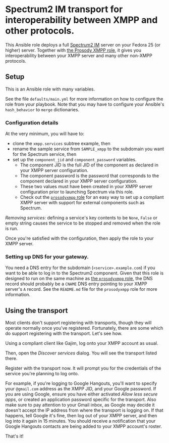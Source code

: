 # Spectrum2 IM transport for interoperability between XMPP and other protocols.

This Ansible role deploys a full [Spectrum2 IM](http://spectrum.im/) server on
your Fedora 25 (or higher) server.  Together with
[the Prosody XMPP role](../prosodyxmpp/), it gives you interoperability
between your XMPP server and many other non-XMPP protocols.

## Setup

This is an Ansible role with many variables.

See the file `defaults/main.yml` for more information on how to configure the
role from your playbook.  Note that you may have to configure your Ansible's
`hash_behavior` to `merge` dictionaries.

### Configuration details

At the very minimum, you will have to:

* clone the `xmpp.services` subtree example, then
* rename the sample service from `SAMPLE_xmpp` to the subdomain you want for
  the Spectrum service, then
* set up the `component_jid` and `component_password` variables.
  * The component JID is the full JID of the component as declared in your
    XMPP server configuration.
  * The component password is the password that corresponds to the component
    declared in your XMPP server configuration.
  * These two values must have been created in your XMPP server configuration
    prior to launching Spectrum via this role.
  * Check out the [`prosodyxmpp` role](../prosodyxmpp/) for an easy way to set
    up a compliant XMPP server with support for external components such as
    Spectrum. 

*Removing services:* defining a service's key contents to be `None`,
`False` or empty string causes the service to be stopped and removed
when the role is run.

Once you're satisfied with the configuration, then apply the role to
your XMPP server.

### Setting up DNS for your gateway.

You need a DNS entry for the subdomain (`<service>.example.com`) if you
want to be able to log in to the Spectrum2 component.  Given that this role
is designed to run on the same machine as [the `prosodyxmpp`
role](../prosodyxmpp/), the DNS record should probably be a `CNAME` DNS entry pointing to your
XMPP server's `A` record.  See the `README.md` file for the `prosodyxmpp`
role for more information.

## Using the transport

Most clients don't support registering with transports, though they will
operate normally once you've registered.  Fortunately, there are some
which do support registering with the transport.  Let's see how.

Using a compliant client like Gajim, log onto your XMPP account as usual.

Then, open the *Discover services* dialog.  You will see the transport listed
there.

Register with the transport now.  It will prompt you for the credentials of
the service you're planning to log onto.

For example, if you're logging to Google Hangouts, you'll want to specify
your `@gmail.com` address as the XMPP JID, and your Google password.
If you are using Google, ensure you have either activated
*Allow less secure apps*, or created an application password specific
for the transport.  Also make sure to pay attention to your Gmail inbox,
as Google may decide it doesn't accept the IP address from where the
transport is logging on.  If that happens, tell Google it's fine, then
log out of your XMPP server, and then log into it again in 15 minutes.
You should receive a notification that your Google Hangouts contacts
are being added to your XMPP account's roster.

That's it!
